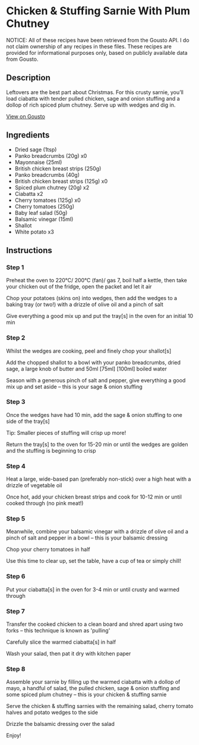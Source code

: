 # Chicken & Stuffing Sarnie With Plum Chutney

NOTICE: All of these recipes have been retrieved from the Gousto API. I do not claim ownership of any recipes in these files. These recipes are provided for informational purposes only, based on publicly available data from Gousto.

## Description

Leftovers are the best part about Christmas. For this crusty sarnie, you’ll load ciabatta with tender pulled chicken, sage and onion stuffing and a dollop of rich spiced plum chutney. Serve up with wedges and dig in.

[View on Gousto](https://www.gousto.co.uk/recipes/cookbook/chicken-stuffing-sarnie-with-plum-chutney)

## Ingredients

- Dried sage (1tsp)
- Panko breadcrumbs (20g) x0
- Mayonnaise (25ml)
- British chicken breast strips (250g)
- Panko breadcrumbs (40g)
- British chicken breast strips (125g) x0
- Spiced plum chutney (20g) x2
- Ciabatta x2
- Cherry tomatoes (125g) x0
- Cherry tomatoes (250g)
- Baby leaf salad (50g)
- Balsamic vinegar (15ml)
- Shallot
- White potato x3

## Instructions


### Step 1

Preheat the oven to 220°C/ 200°C (fan)/ gas 7, boil half a kettle, then take your chicken out of the fridge, open the packet and let it air

Chop your potatoes (skins on) into wedges, then add the wedges to a baking tray (or two!) with a drizzle of olive oil and a pinch of salt

Give everything a good mix up and put the tray[s] in the oven for an initial 10 min


### Step 2

Whilst the wedges are cooking, peel and finely chop your shallot[s]

Add the chopped shallot to a bowl with your panko breadcrumbs, dried sage, a large knob of butter and 50ml<span class="text-purple"> [75ml]</span> <span class="text-danger">[100ml]</span> boiled water

Season with a generous pinch of salt and pepper, give everything a good mix up and set aside – this is your sage & onion stuffing


### Step 3

Once the wedges have had 10 min, add the sage & onion stuffing to one side of the tray[s]

Tip: Smaller pieces of stuffing will crisp up more!

Return the tray[s] to the oven for 15-20 min or until the wedges are golden and the stuffing is beginning to crisp


### Step 4

Heat a large, wide-based pan (preferably non-stick) over a high heat with a drizzle of vegetable oil

Once hot, add your chicken breast strips and cook for 10-12 min or until cooked through (no pink meat!)


### Step 5

Meanwhile, combine your balsamic vinegar with a drizzle of olive oil and a pinch of salt and pepper in a bowl – this is your balsamic dressing

Chop your cherry tomatoes in half

Use this time to clear up, set the table, have a cup of tea or simply chill!


### Step 6

Put your ciabatta[s] in the oven for 3-4 min or until crusty and warmed through


### Step 7

Transfer the cooked chicken to a clean board and shred apart using two forks – this technique is known as 'pulling'

Carefully slice the warmed ciabatta[s] in half

Wash your salad, then pat it dry with kitchen paper

### Step 8

Assemble your sarnie by filling up the warmed ciabatta with a dollop of mayo, a handful of salad, the pulled chicken, sage & onion stuffing and some spiced plum chutney – this is your chicken & stuffing sarnie

Serve the chicken & stuffing sarnies with the remaining salad, cherry tomato halves and potato wedges to the side

Drizzle the balsamic dressing over the salad

Enjoy!

